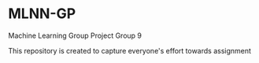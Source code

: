 # MLNN-GP
Machine Learning Group Project
Group 9

This repository is created to capture everyone's effort towards assignment
